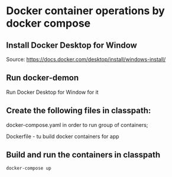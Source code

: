 # Docker container operations by docker compose

## Install Docker Desktop for Window
Source: https://docs.docker.com/desktop/install/windows-install/

## Run docker-demon
Run Docker Desktop for Window for it

## Create the following files in classpath: 
docker-compose.yaml in order to run group of containers; 

Dockerfile - tu build docker containers for app  

## Build and run the containers in classpath

``
docker-compose up
``
